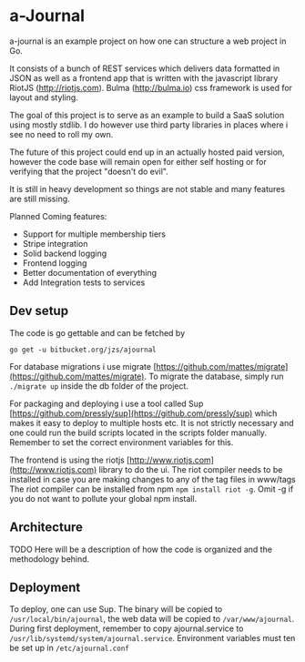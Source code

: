 # a-Journal

a-journal is an example project on how one can structure a web project in Go.

It consists of a bunch of REST services which delivers data formatted in JSON as well as a frontend app that is written with the javascript library RiotJS (http://riotjs.com). Bulma (http://bulma.io) css framework is used for layout and styling.

The goal of this project is to serve as an example to build a SaaS solution using mostly stdlib. I do however use third party libraries in places where i see no need to roll my own.

The future of this project could end up in an actually hosted paid version, however the code base will remain open for either self hosting or for verifying that the project "doesn't do evil".

It is still in heavy development so things are not stable and many features are still missing.

Planned Coming features:

*   Support for multiple membership tiers
*   Stripe integration
*   Solid backend logging
*   Frontend logging
*   Better documentation of everything
*   Add Integration tests to services

## Dev setup

The code is go gettable and can be fetched by

```
go get -u bitbucket.org/jzs/ajournal
```

For database migrations i use migrate [https://github.com/mattes/migrate](https://github.com/mattes/migrate).
To migrate the database, simply run `./migrate up` inside the db folder of the project.

For packaging and deploying i use a tool called Sup [https://github.com/pressly/sup](https://github.com/pressly/sup) which makes it easy to deploy to multiple hosts etc. It is not strictly necessary and one could run the build scripts located in the scripts folder manually. Remember to set the correct environment variables for this.

The frontend is using the riotjs [http://www.riotjs.com](http://www.riotjs.com) library to do the ui. The riot compiler needs to be installed in case you are making changes to any of the tag files in www/tags
The riot compiler can be installed from npm `npm install riot -g`. Omit -g if you do not want to pollute your global npm install.


## Architecture
TODO Here will be a description of how the code is organized and the methodology behind.



## Deployment

To deploy, one can use Sup. The binary will be copied to `/usr/local/bin/ajournal`, the web data will be copied to `/var/www/ajournal`. During first deployment, remember to copy ajournal.service to `/usr/lib/systemd/system/ajournal.service`. Environment variables must ten be set up in `/etc/ajournal.conf`
